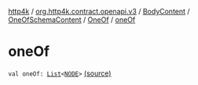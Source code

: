 [http4k](../../../../index.md) / [org.http4k.contract.openapi.v3](../../../index.md) / [BodyContent](../../index.md) / [OneOfSchemaContent](../index.md) / [OneOf](index.md) / [oneOf](./one-of.md)

# oneOf

`val oneOf: `[`List`](https://kotlinlang.org/api/latest/jvm/stdlib/kotlin.collections/-list/index.html)`<`[`NODE`](index.md#NODE)`>` [(source)](https://github.com/http4k/http4k/blob/master/http4k-contract/src/main/kotlin/org/http4k/contract/openapi/v3/model.kt#L77)